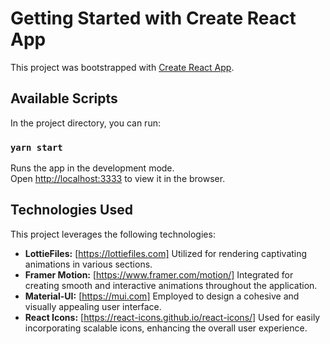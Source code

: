 # Getting Started with Create React App

This project was bootstrapped with [Create React App](https://github.com/facebook/create-react-app).

## Available Scripts

In the project directory, you can run:

### `yarn start`

Runs the app in the development mode.\
Open [http://localhost:3333](http://localhost:3333) to view it in the browser.

## Technologies Used

This project leverages the following technologies:

- **LottieFiles:** [https://lottiefiles.com]
  Utilized for rendering captivating animations in various sections. 
- **Framer Motion:** [https://www.framer.com/motion/]
  Integrated for creating smooth and interactive animations throughout the application.
- **Material-UI:** [https://mui.com]
  Employed to design a cohesive and visually appealing user interface.
- **React Icons:** [https://react-icons.github.io/react-icons/]
  Used for easily incorporating scalable icons, enhancing the overall user experience.



